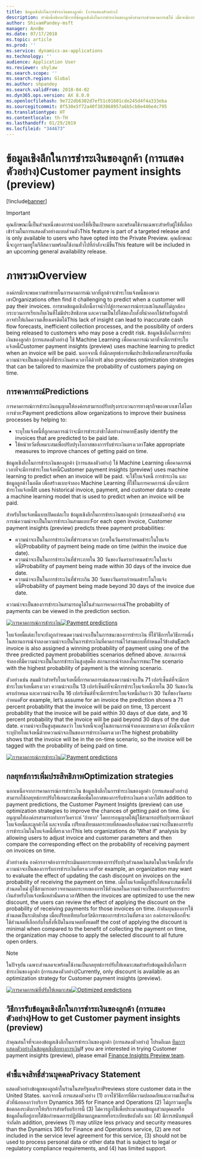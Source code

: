 ```yaml
---
title: ข้อมูลเชิงลึกในการชำระเงินของลูกค้า (การแสดงตัวอย่าง)
description: หัวข้อนี้อธิบายวิธีการที่ข้อมูลเชิงลึกในการชำระเงินของลูกค้าสามารถช่วยคาดการณ์ได้ เมื่อจะมีการชำระใบแจ้งหนี้ และช่วยองค์กรในการสร้างกลยุทธ์การเพิ่มประสิทธิภาพที่ปรับปรุงความน่าจะเป็นในการชำระเงินตรงเวลา
author: ShivamPandey-msft
manager: AnnBe
ms.date: 07/17/2018
ms.topic: article
ms.prod: ''
ms.service: dynamics-ax-applications
ms.technology: ''
audience: Application User
ms.reviewer: shylaw
ms.search.scope: ''
ms.search.region: Global
ms.author: shpandey
ms.search.validFrom: 2018-04-02
ms.dyn365.ops.version: AX 8.0.0
ms.openlocfilehash: 9e722db6302d7ef51c01601cde245d4f4a333eba
ms.sourcegitcommit: 0f530e5f72a40f383868957a6b5cb0e446e4c795
ms.translationtype: HT
ms.contentlocale: th-TH
ms.lasthandoff: 01/29/2019
ms.locfileid: "344673"
---
```

# <a name="customer-payment-insights-preview"></a><span data-ttu-id="a246a-103">ข้อมูลเชิงลึกในการชำระเงินของลูกค้า (การแสดงตัวอย่าง)</span><span class="sxs-lookup"><span data-stu-id="a246a-103">Customer payment insights (preview)</span></span>

[!include[banner](../includes/banner.md)]

> [!IMPORTANT]
> <span data-ttu-id="a246a-104">คุณลักษณะนี้เป็นส่วนหนึ่งของการนำออกใช้ที่เป็นเป้าหมาย และพร้อมใช้งานเฉพาะสำหรับผู้ใช้ที่เลือกเข้าร่วมในการแสดงตัวอย่างแบบส่วนตัว</span><span class="sxs-lookup"><span data-stu-id="a246a-104">This feature is part of a targeted release and is only available to users who have opted into the Private Preview.</span></span> <span data-ttu-id="a246a-105">คุณลักษณะนี้จะถูกรวมอยู่ในรีลีสความพร้อมใช้งานทั่วไปที่กำลังจะมีขึ้น</span><span class="sxs-lookup"><span data-stu-id="a246a-105">This feature will be included in an upcoming general availability release.</span></span>

# <a name="overview"></a><span data-ttu-id="a246a-106">ภาพรวม</span><span class="sxs-lookup"><span data-stu-id="a246a-106">Overview</span></span>

<span data-ttu-id="a246a-107">องค์กรมักจะพบความท้าทายในการคาดการณ์เวลาที่ลูกค้าจะชำระใบแจ้งหนี้ของพวกเขา</span><span class="sxs-lookup"><span data-stu-id="a246a-107">Organizations often find it challenging to predict when a customer will pay their invoices.</span></span> <span data-ttu-id="a246a-108">การขาดข้อมูลเชิงลึกนี้อาจนำไปสู่การคาดการณ์กระแสเงินสดที่ไม่ถูกต้อง กระบวนการเรียกเก็บเงินที่ไม่มีประสิทธิภาพ และความเป็นไปได้ของใบสั่งที่นำออกใช้สำหรับลูกค้าที่อาจทำให้เกิดความเสี่ยงเครดิตได้</span><span class="sxs-lookup"><span data-stu-id="a246a-108">This lack of insight can lead to inaccurate cash flow forecasts, inefficient collection processes, and the possibility of orders being released to customers who may pose a credit risk.</span></span> <span data-ttu-id="a246a-109">ข้อมูลเชิงลึกในการชำระเงินของลูกค้า (การแสดงตัวอย่าง) ใช้ Machine Learning เพื่อคาดการณ์เวลาที่จะมีการชำระใบแจ้งหนี้</span><span class="sxs-lookup"><span data-stu-id="a246a-109">Customer payment insights (preview) uses machine learning to predict when an invoice will be paid.</span></span> <span data-ttu-id="a246a-110">นอกจากนี้ ยังมีกลยุทธ์การเพิ่มประสิทธิภาพที่สามารถปรับเพิ่มความน่าจะเป็นของลูกค้าที่ชำระเงินตรงเวลาได้ด้วย</span><span class="sxs-lookup"><span data-stu-id="a246a-110">It also provides optimization strategies that can be tailored to maximize the probability of customers paying on time.</span></span>

## <a name="predictions"></a><span data-ttu-id="a246a-111">การคาดการณ์</span><span class="sxs-lookup"><span data-stu-id="a246a-111">Predictions</span></span>

<span data-ttu-id="a246a-112">การคาดการณ์การชำระเงินอนุญาตให้องค์กรสามารถปรับปรุงกระบวนการทางธุรกิจของพวกเขาได้โดยการช่วย:</span><span class="sxs-lookup"><span data-stu-id="a246a-112">Payment predictions allow organizations to improve their business processes by helping to:</span></span>

-   <span data-ttu-id="a246a-113">ระบุใบแจ้งหนี้ที่ถูกคาดการณ์ว่าจะมีการชำระล่าช้าได้อย่างง่ายดาย</span><span class="sxs-lookup"><span data-stu-id="a246a-113">Easily identify the invoices that are predicted to be paid late.</span></span>
-   <span data-ttu-id="a246a-114">ใช้หน่วยวัดที่เหมาะสมเพื่อปรับปรุงโอกาสของการรับชำระเงินตรงเวลา</span><span class="sxs-lookup"><span data-stu-id="a246a-114">Take appropriate measures to improve chances of getting paid on time.</span></span>

<span data-ttu-id="a246a-115">ข้อมูลเชิงลึกในการชำระเงินของลูกค้า (การแสดงตัวอย่าง) ใช้ Machine Learning เพื่อคาดการณ์เวลาที่จะมีการชำระใบแจ้งหนี้</span><span class="sxs-lookup"><span data-stu-id="a246a-115">Customer payment insights (preview) uses machine learning to predict when an invoice will be paid.</span></span> <span data-ttu-id="a246a-116">จะใช้ใบแจ้งหนี้ การชำระเงิน และข้อมูลลูกค้าในอดีต เพื่อสร้างแบบจำลอง Machine Learning ที่ใช้ในการคาดการณ์ เมื่อจะมีการชำระใบแจ้งหนี้</span><span class="sxs-lookup"><span data-stu-id="a246a-116">It uses historical invoice, payment, and customer data to create a machine learning model that is used to predict when an invoice will be paid.</span></span>

<span data-ttu-id="a246a-117">สำหรับใบแจ้งหนี้แบบเปิดแต่ละใบ ข้อมูลเชิงลึกในการชำระเงินของลูกค้า (การแสดงตัวอย่าง) คาดการณ์ความน่าจะเป็นในการชำระเงินสามแบบ:</span><span class="sxs-lookup"><span data-stu-id="a246a-117">For each open invoice, Customer payment insights (preview) predicts three payment probabilities:</span></span>

-  <span data-ttu-id="a246a-118">ความน่าจะเป็นในการชำระเงินที่ชำระตรงเวลา (ภายในวันครบกำหนดชำระในใบแจ้งหนี้)</span><span class="sxs-lookup"><span data-stu-id="a246a-118">Probability of payment being made on time (within the invoice due date).</span></span>
-  <span data-ttu-id="a246a-119">ความน่าจะเป็นในการชำระเงินที่ชำระภายใน 30 วันของวันครบกำหนดชำระในใบแจ้งหนี้</span><span class="sxs-lookup"><span data-stu-id="a246a-119">Probability of payment being made within 30 days of the invoice due date.</span></span>
-  <span data-ttu-id="a246a-120">ความน่าจะเป็นในการชำระเงินที่ชำระเกิน 30 วันของวันครบกำหนดชำระในใบแจ้งหนี้</span><span class="sxs-lookup"><span data-stu-id="a246a-120">Probability of payment being made beyond 30 days of the invoice due date.</span></span>

<span data-ttu-id="a246a-121">ความน่าจะเป็นของการชำระเงินสามารถดูได้ในส่วนการคาดการณ์</span><span class="sxs-lookup"><span data-stu-id="a246a-121">The probability of payments can be viewed in the prediction section.</span></span>

<span data-ttu-id="a246a-122">[![การคาดการณ์การชำระเงิน](./media/Predictions-sm2.png)](./media/Predictions-sm2.png)</span><span class="sxs-lookup"><span data-stu-id="a246a-122">[![Payment predictions](./media/Predictions-sm2.png)](./media/Predictions-sm2.png)</span></span>

<span data-ttu-id="a246a-123">ใบแจ้งหนี้แต่ละใบจะยังถูกกำหนดความน่าจะเป็นในการชนะของการชำระเงิน ที่ใช้วิธีการใดวิธีการหนึ่งในสถานการณ์จำลองความน่าจะเป็นในการชำระเงินที่คาดการณ์ไว้สามแบบที่กำหนดไว้ข้างต้น</span><span class="sxs-lookup"><span data-stu-id="a246a-123">Each invoice is also assigned a winning probability of payment using one of the three predicted payment probabilities scenarios defined above.</span></span> <span data-ttu-id="a246a-124">สถานการณ์จำลองที่มีความน่าจะเป็นในการชำระเงินสูงสุดคือ สถานการณ์จำลองในการชนะ</span><span class="sxs-lookup"><span data-stu-id="a246a-124">The scenario with the highest probability of payment is the winning scenario.</span></span>


<span data-ttu-id="a246a-125">ตัวอย่างเช่น สมมติว่าสำหรับใบแจ้งหนี้ที่การคาดการณ์แสดงความน่าจะเป็น 71 เปอร์เซ็นต์ที่จะมีการชำระใบแจ้งหนี้ตรงเวลา ความน่าจะเป็น 13 เปอร์เซ็นต์ที่จะมีการชำระใบแจ้งหนี้ภายใน 30 วันของวันครบกำหนด และความน่าจะเป็น 16 เปอร์เซ็นต์ที่จะมีการชำระใบแจ้งหนี้เกินกว่า 30 วันที่ของวันครบกำหนด</span><span class="sxs-lookup"><span data-stu-id="a246a-125">For example, let’s assume for an invoice the prediction shows a 71 percent probability that the invoice will be paid on time, 13 percent probability that the invoice will be paid within 30 days of due date, and 16 percent probability that the invoice will be paid beyond 30 days of the due date.</span></span> <span data-ttu-id="a246a-126">ความน่าจะเป็นสูงสุดแสดงว่า ใบแจ้งหนี้จะอยู่ในสถานการณ์จำลองแบบตรงเวลา ดังนั้นจะมีการระบุป้ายใบแจ้งหนี้ด้วยความน่าจะเป็นของการชำระเงินตรงเวลา</span><span class="sxs-lookup"><span data-stu-id="a246a-126">The highest probability shows that the invoice will be in the on-time scenario, so the invoice will be tagged with the probability of being paid on time.</span></span>

<span data-ttu-id="a246a-127">[![การคาดการณ์การชำระเงิน](./media/payment-predict.png)](./media/payment-predict.png)</span><span class="sxs-lookup"><span data-stu-id="a246a-127">[![Payment predictions](./media/payment-predict.png)](./media/payment-predict.png)</span></span>

## <a name="optimization-strategies"></a><span data-ttu-id="a246a-128">กลยุทธ์การเพิ่มประสิทธิภาพ</span><span class="sxs-lookup"><span data-stu-id="a246a-128">Optimization strategies</span></span>

<span data-ttu-id="a246a-129">นอกเหนือจากการคาดการณ์การชำระเงิน ข้อมูลเชิงลึกในการชำระเงินของลูกค้า (การแสดงตัวอย่าง) สามารถใช้กลยุทธ์การปรับให้เหมาะสมเพื่อเพิ่มโอกาสของการรับชำระเงินตรงเวลาได้</span><span class="sxs-lookup"><span data-stu-id="a246a-129">In addition to payment predictions, the Customer Payment Insights (preview) can use optimization strategies to improve the chances of getting paid on time.</span></span> <span data-ttu-id="a246a-130">นี่จะอนุญาตให้องค์กรสามารถทำการวิเคราะห์ 'ถ้าหาก' โดยการอนุญาตให้ผู้ใช้สามารถปรับปรุงพารามิเตอร์ใบแจ้งหนี้และลูกค้าได้ และจากนั้น เปรียบเทียบผลกระทบที่สอดคล้องกันต่อความน่าจะเป็นของการรับการชำระเงินในใบแจ้งหนี้ที่ตรงเวลา</span><span class="sxs-lookup"><span data-stu-id="a246a-130">This lets organizations do 'What if' analysis by allowing users to adjust invoice and customer parameters and then compare the corresponding effect on the probability of receiving payment on invoices on time.</span></span>

<span data-ttu-id="a246a-131">ตัวอย่างเช่น องค์กรอาจต้องการประเมินผลกระทบของการปรับปรุงส่วนลดเงินสดในใบแจ้งหนี้เกี่ยวกับความน่าจะเป็นของการรับการชำระเงินที่ตรงเวลา</span><span class="sxs-lookup"><span data-stu-id="a246a-131">For example, an organization may want to evaluate the effect of updating the cash discount on invoices on the probability of receiving the payment on time.</span></span> <span data-ttu-id="a246a-132">เมื่อใบแจ้งหนี้ถูกปรับให้เหมาะสมเพื่อใช้ส่วนลดใหม่ ผู้ใช้สามารถตรวจทานผลกระทบของการใช้ส่วนลดในความน่าจะเป็นของการรับการชำระเงินสำหรับใบแจ้งหนี้เหล่านั้นตรงเวลา</span><span class="sxs-lookup"><span data-stu-id="a246a-132">When the invoices are optimized to use the new discount, the users can review the effect of applying the discount on the probability of receiving payments for those invoices on time.</span></span> <span data-ttu-id="a246a-133">ถ้าต้นทุนของการใช้ส่วนลดเป็นระดับต่ำสุด เมื่อเปรียบเทียบกับสวัสดิการของการชำระเงินที่ตรงเวลา องค์กรอาจเลือกที่จะใช้ส่วนลดที่เลือกกับใบสั่งที่เปิดในอนาคตทั้งหมด</span><span class="sxs-lookup"><span data-stu-id="a246a-133">If the cost of applying the discount is minimal when compared to the benefit of collecting the payment on time, the organization may choose to apply the selected discount to all future open orders.</span></span>

> [!NOTE] 
> <span data-ttu-id="a246a-134">ในปัจจุบัน เฉพาะส่วนลดจะพร้อมใช้งานเป็นกลยุทธ์การปรับให้เหมาะสมสำหรับข้อมูลเชิงลึกในการชำระเงินของลูกค้า (การแสดงตัวอย่าง)</span><span class="sxs-lookup"><span data-stu-id="a246a-134">Currently, only discount is available as an optimization strategy for Customer payment insights (preview).</span></span>

<span data-ttu-id="a246a-135">[![การคาดการณ์ที่ปรับให้เหมาะสม](./media/optimized-pay.png)](./media/optimized-pay.png)</span><span class="sxs-lookup"><span data-stu-id="a246a-135">[![Optimized predictions](./media/optimized-pay.png)](./media/optimized-pay.png)</span></span>

## <a name="how-to-get-customer-payment-insights-preview"></a><span data-ttu-id="a246a-136">วิธีการรับข้อมูลเชิงลึกในการชำระเงินของลูกค้า (การแสดงตัวอย่าง)</span><span class="sxs-lookup"><span data-stu-id="a246a-136">How to get Customer payment insights (preview)</span></span>

<span data-ttu-id="a246a-137">ถ้าคุณสนใจที่จะลองข้อมูลเชิงลึกในการชำระเงินของลูกค้า (การแสดงตัวอย่าง) โปรดอีเมล [ทีมการแสดงตัวอย่างในข้อมูลเชิงลึกทางการเงิน](mailto:fiap@microsoft.com)</span><span class="sxs-lookup"><span data-stu-id="a246a-137">If you are interested in trying Customer payment insights (preview), please email [Finance Insights Preview team](mailto:fiap@microsoft.com).</span></span> 

## <a name="privacy-statement"></a><span data-ttu-id="a246a-138">คำชี้แจงสิทธิ์ส่วนบุคคล</span><span class="sxs-lookup"><span data-stu-id="a246a-138">Privacy Statement</span></span>

<span data-ttu-id="a246a-139">แสดงตัวอย่างข้อมูลของลูกค้าในร้านในสหรัฐอเมริกา</span><span class="sxs-lookup"><span data-stu-id="a246a-139">Previews store customer data in the United States.</span></span> <span data-ttu-id="a246a-140">นอกจากนี้ การแสดงตัวอย่าง (1) อาจใช้วิธีการที่มีความปลอดภัยและความเป็นส่วนตัวที่น้อยลงกว่าบริการ Dynamics 365 for Finance and Operations (2) ไม่ถูกรวมอยู่ในข้อตกลงระดับการให้บริการสำหรับบริการนี้ (3) ไม่ควรถูกใช้เพื่อประมวลผลข้อมูลส่วนบุคคลหรือข้อมูลอื่นที่อยู่ภายใต้ข้อกำหนดการปฏิบัติตามกฎหมายหรือระเบียบข้อบังคับ และ (4) มีการสนับสนุนที่จำกัด</span><span class="sxs-lookup"><span data-stu-id="a246a-140">In addition, previews (1) may utilize less privacy and security measures than the Dynamics 365 for Finance and Operations service, (2) are not included in the service level agreement for this service, (3) should not be used to process personal data or other data that is subject to legal or regulatory compliance requirements, and (4) has limited support.</span></span>
